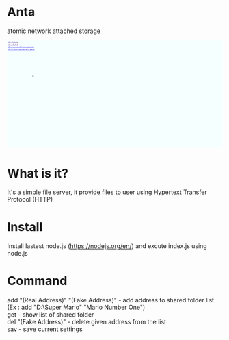 # Anta
atomic network attached storage<br>

![Nope](/preview.gif "Preview")

# What is it?
It's a simple file server, it provide files to user using Hypertext Transfer Protocol (HTTP)<br>

# Install
Install lastest node.js (https://nodejs.org/en/) and excute index.js using node.js

# Command
add "(Real Address)" "(Fake Address)" - add address to shared folder list (Ex : add "D:\Super Mario" "Mario Number One") <br>
get - show list of shared folder <br>
del "(Fake Address)" - delete given address from the list <br>
sav - save current settings <br>
